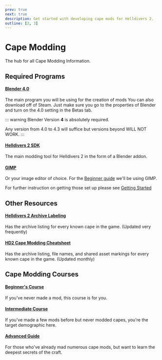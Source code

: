 ```yaml
---
prev: true
next: true
description: Get started with developing cape mods for Helldivers 2.
outline: [2, 3]
---
```


# Cape Modding
The hub for all Cape Modding Information.

## Required Programs

#### [Blender 4.0](https://www.blender.org/download/previous-versions/)
The main program you will be using for the creation of mods
You can also download off of Steam. Just make sure you go to the properties of Blender and turn on the 4.0 setting in the Betas tab.

::: warning
Blender Version **4** is absolutely required. 

Any version from 4.0 to 4.3 will suffice but versions beyond WILL NOT WORK.
:::

#### [Helldivers 2 SDK](https://github.com/Boxofbiscuits97/HD2SDK-CommunityEdition/releases/latest)
The main modding tool for Helldivers 2 in the form of a Blender addon.

#### [GIMP](https://www.gimp.org/)
Or your image editor of choice. For the [Beginner guide](./beginnersguide) we'll be using GIMP.

For further instruction on getting those set up please see [Getting Started](../overview#installing-blender-plugins)

## Other Resources

#### [Helldivers 2 Archive Labeling](https://docs.google.com/spreadsheets/d/1oQys_OI5DWou4GeRE3mW56j7BIi4M7KftBIPAl1ULFw/edit?gid=446642267#gid=446642267&range=A1)
Has the archive listing for every known cape in the game. (Updated very frequently)

#### [HD2 Cape Modding Cheatsheet](https://docs.google.com/spreadsheets/d/1IcQe2r0ApBa8Ib_v4yAR1NZvyvsg__5FMVQnw-pkXmQ/edit?gid=1321207950#gid=1321207950&range=C1)
Has the archive listing, file names, and shared asset markings for every known cape in the game. (Updated monthly)

## Cape Modding Courses

#### [Beginner's Course](./beginnersguide)
If you've never made a mod, this course is for you.

#### [Intermediate Course](./intermediateguide)
If you've made a few mods before but never modded capes, you're the target demographic here.

#### [Advanced Guide](./advancedguide)
For those who've already mad numerous cape mods, but want to learn the deepest secrets of the craft.